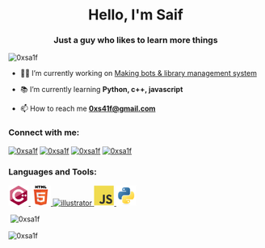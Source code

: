 <h1 align="center">Hello, I'm Saif</h1>
<h3 align="center">Just a guy who likes to learn more things</h3>

<p align="left"> <img src="https://komarev.com/ghpvc/?username=0xsa1f&label=Profile%20views&color=0e75b6&style=flat" alt="0xsa1f" /> </p>

- 👨‍💻 I’m currently working on [Making bots & library management system](https://github.com/0xsa1f/Tatsuya-bot)

- 📚 I’m currently learning **Python, c++, javascript**

- 📫 How to reach me **0xs41f@gmail.com**

<h3 align="left">Connect with me:</h3>
<p align="left">
<a href="https://twitter.com/0xsa1f" target="blank"><img align="center" src="https://raw.githubusercontent.com/rahuldkjain/github-profile-readme-generator/master/src/images/icons/Social/twitter.svg" alt="0xsa1f" height="30" width="40" /></a>
<a href="https://fb.com/0xsa1f" target="blank"><img align="center" src="https://raw.githubusercontent.com/rahuldkjain/github-profile-readme-generator/master/src/images/icons/Social/facebook.svg" alt="0xsa1f" height="30" width="40" /></a>
<a href="https://instagram.com/0xsa1f" target="blank"><img align="center" src="https://raw.githubusercontent.com/rahuldkjain/github-profile-readme-generator/master/src/images/icons/Social/instagram.svg" alt="0xsa1f" height="30" width="40" /></a>
<a href="https://www.youtube.com/c/0xsa1f" target="blank"><img align="center" src="https://raw.githubusercontent.com/rahuldkjain/github-profile-readme-generator/master/src/images/icons/Social/youtube.svg" alt="0xsa1f" height="30" width="40" /></a>
</p>

<h3 align="left">Languages and Tools:</h3>
<p align="left"> <a href="https://www.w3schools.com/cpp/" target="_blank" rel="noreferrer"> <img src="https://raw.githubusercontent.com/devicons/devicon/master/icons/cplusplus/cplusplus-original.svg" alt="cplusplus" width="40" height="40"/> </a> <a href="https://www.w3.org/html/" target="_blank" rel="noreferrer"> <img src="https://raw.githubusercontent.com/devicons/devicon/master/icons/html5/html5-original-wordmark.svg" alt="html5" width="40" height="40"/> </a> <a href="https://www.adobe.com/in/products/illustrator.html" target="_blank" rel="noreferrer"> <img src="https://www.vectorlogo.zone/logos/adobe_illustrator/adobe_illustrator-icon.svg" alt="illustrator" width="40" height="40"/> </a> <a href="https://developer.mozilla.org/en-US/docs/Web/JavaScript" target="_blank" rel="noreferrer"> <img src="https://raw.githubusercontent.com/devicons/devicon/master/icons/javascript/javascript-original.svg" alt="javascript" width="40" height="40"/> </a> <a href="https://www.python.org" target="_blank" rel="noreferrer"> <img src="https://raw.githubusercontent.com/devicons/devicon/master/icons/python/python-original.svg" alt="python" width="40" height="40"/> </a> </p>


<p> <img align="center" src="https://github-readme-stats.vercel.app/api?username=0xsa1f&show_icons=true&locale=en" alt="0xsa1f" /></p>

<p><img align="center" src="https://github-readme-streak-stats.herokuapp.com/?user=0xsa1f&" alt="0xsa1f" /></p>

